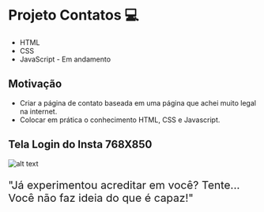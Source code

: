 # Projeto Contatos 💻

- HTML
- CSS
- JavaScript - Em andamento

## Motivação

  - Criar a página de contato baseada em uma página que achei muito legal na internet.
  - Colocar em prática o conhecimento HTML, CSS e Javascript.

  ## Tela Login do Insta 768X850
  ![alt text](<https://github.com/MaiconCampbell/LinksContato/blob/main/assets/img/Tela_1440X944.png/>)

<div>
  <p style='font-size: 22px'>
  "Já experimentou acreditar em você? Tente... Você não faz ideia do que é capaz!"
  </p>
<div>
